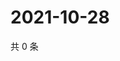 # 2021-10-28

共 0 条

<!-- BEGIN WEIBO -->
<!-- 最后更新时间 Thu Oct 28 2021 05:12:06 GMT+0800 (China Standard Time) -->

<!-- END WEIBO -->
